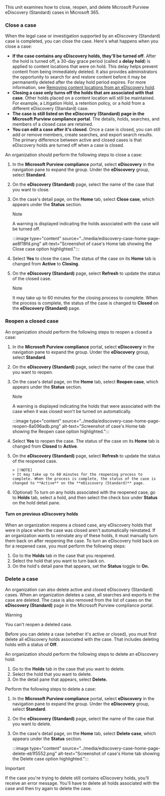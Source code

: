 This unit examines how to close, reopen, and delete Microsoft Purview eDiscovery (Standard) cases in Microsoft 365.

### Close a case

When the legal case or investigation supported by an eDiscovery (Standard) case is completed, you can close the case. Here's what happens when you close a case:

 -  **If the case contains any eDiscovery holds, they'll be turned off**. After the hold is turned off, a 30-day grace period (called a **delay hold**) is applied to content locations that were on hold. This delay helps prevent content from being immediately deleted. It also provides administrators the opportunity to search for and restore content before it may be permanently deleted after the delay hold period expires. For more information, see [Removing content locations from an eDiscovery hold](/microsoft-365/compliance/create-ediscovery-holds?azure-portal=true).
 -  **Closing a case only turns off the holds that are associated with that case**. Other holds placed on a content location will still be maintained. For example, a Litigation Hold, a retention policy, or a hold from a different eDiscovery (Standard) case.
 -  **The case is still listed on the eDiscovery (Standard) page in the Microsoft Purview compliance portal**. The details, holds, searches, and members of a closed case are retained.
 -  **You can edit a case after it's closed**. Once a case is closed, you can still add or remove members, create searches, and export search results. The primary difference between active and closed cases is that eDiscovery holds are turned off when a case is closed.

An organization should perform the following steps to close a case:

1.  In the **Microsoft Purview compliance** portal, select **eDiscovery** in the navigation pane to expand the group. Under the **eDiscovery** group, select **Standard**.
2.  On the **eDiscovery (Standard)** page, select the name of the case that you want to close.
3.  On the case's detail page, on the **Home** tab, select **Close case**, which appears under the **Status** section.
    
    > [!NOTE]
    > A warning is displayed indicating the holds associated with the case will be turned off.
    
    :::image type="content" source="../media/ediscovery-case-home-page-ae8f18fd.png" alt-text="Screenshot of case's Home tab showing the Close case option highlighted.":::
    
4.  Select **Yes** to close the case. The status of the case on its **Home** tab is changed from **Active** to **Closing**.
5.  On the **eDiscovery (Standard)** page, select **Refresh** to update the status of the closed case.
    
    > [!NOTE]
    > It may take up to 60 minutes for the closing process to complete. When the process is complete, the status of the case is changed to **Closed** on the **eDiscovery (Standard)** page.

### Reopen a closed case

An organization should perform the following steps to reopen a closed a case:

1.  In the **Microsoft Purview compliance** portal, select **eDiscovery** in the navigation pane to expand the group. Under the **eDiscovery** group, select **Standard**.
2.  On the **eDiscovery (Standard)** page, select the name of the case that you want to reopen.
3.  On the case's detail page, on the **Home** tab, select **Reopen case**, which appears under the **Status** section.
    
    > [!NOTE]
    > A warning is displayed indicating the holds that were associated with the case when it was closed won't be turned on automatically.
    
    :::image type="content" source="../media/ediscovery-case-home-page-reopen-8a096adb.png" alt-text="Screenshot of case's Home tab showing the Reopen case option highlighted.":::
    
4.  Select **Yes** to reopen the case. The status of the case on its **Home** tab is changed from **Closed** to **Active**.
5.  On the **eDiscovery (Standard)** page, select **Refresh** to update the status of the reopened case.
    
        > [!NOTE]
        > It may take up to 60 minutes for the reopening process to complete. When the process is complete, the status of the case is changed to **Active** on the **eDiscovery (Standard)** page.
6.  (Optional) To turn on any holds associated with the reopened case, go to **Holds** tab, select a hold, and then select the check box under **Status** on the hold detail pane.

#### Turn on previous eDiscovery holds

When an organization reopens a closed case, any eDiscovery holds that were in place when the case was closed aren't automatically reinstated. If an organization wants to reinstate any of these holds, it must manually turn them back on after reopening the case. To turn an eDiscovery hold back on for a reopened case, you must perform the following steps:

1.  Go to the **Holds** tab in the case that you reopened.
2.  Select the hold that you want to turn back on.
3.  On the hold's detail pane that appears, set the **Status** toggle to **On.**

### Delete a case

An organization can also delete active and closed eDiscovery (Standard) cases. When an organization deletes a case, all searches and exports in the case are deleted. The case is also removed from the list of cases on the **eDiscovery (Standard)** page in the Microsoft Purview compliance portal.

> [!WARNING]
> You can't reopen a deleted case.

Before you can delete a case (whether it's active or closed), you must first delete all eDiscovery holds associated with the case. That includes deleting holds with a status of **Off**.

An organization should perform the following steps to delete an eDiscovery hold:

1.  Go to the **Holds** tab in the case that you want to delete.
2.  Select the hold that you want to delete.
3.  On the detail pane that appears, select **Delete.**

Perform the following steps to delete a case:

1.  In the **Microsoft Purview compliance** portal, select **eDiscovery** in the navigation pane to expand the group. Under the **eDiscovery** group, select **Standard**.
2.  On the **eDiscovery (Standard)** page, select the name of the case that you want to delete.
3.  On the case's detail page, on the **Home** tab, select **Delete case**, which appears under the **Status** section.
    
    :::image type="content" source="../media/ediscovery-case-home-page-delete-eb1f5552.png" alt-text="Screenshot of case's Home tab showing the Delete case option highlighted.":::
    

> [!IMPORTANT]
> If the case you're trying to delete still contains eDiscovery holds, you'll receive an error message. You'll have to delete all holds associated with the case and then try again to delete the case.
